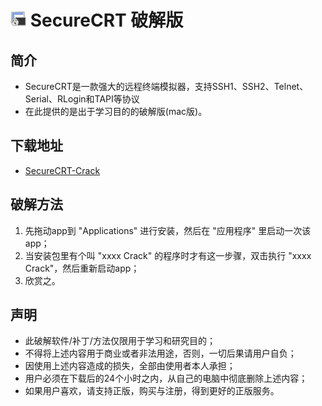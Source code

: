 # <img src="logo.jpg" width=25px /> SecureCRT 破解版
## 简介
- SecureCRT是一款强大的远程终端模拟器，支持SSH1、SSH2、Telnet、Serial、RLogin和TAPI等协议
- 在此提供的是出于学习目的的破解版(mac版)。

## 下载地址
- [SecureCRT-Crack](./../../releases)

## 破解方法
1. 先拖动app到 "Applications" 进行安装，然后在 "应用程序" 里启动一次该app；
2. 当安装包里有个叫 "xxxx Crack" 的程序时才有这一步骤，双击执行 "xxxx Crack"，然后重新启动app；
3. 欣赏之。

## 声明
- 此破解软件/补丁/方法仅限用于学习和研究目的；
- 不得将上述内容用于商业或者非法用途，否则，一切后果请用户自负；
- 因使用上述内容造成的损失，全部由使用者本人承担；
- 用户必须在下载后的24个小时之内，从自己的电脑中彻底删除上述内容；
- 如果用户喜欢，请支持正版，购买与注册，得到更好的正版服务。

